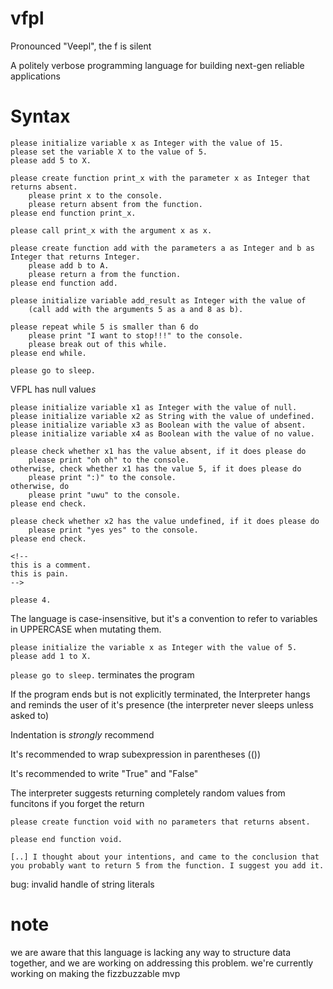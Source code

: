 # vfpl

Pronounced "Veepl", the f is silent  

A politely verbose programming language for building next-gen reliable applications

# Syntax

```
please initialize variable x as Integer with the value of 15.
please set the variable X to the value of 5.
please add 5 to X.

please create function print_x with the parameter x as Integer that returns absent.
    please print x to the console.
    please return absent from the function.
please end function print_x.

please call print_x with the argument x as x.

please create function add with the parameters a as Integer and b as Integer that returns Integer.
    please add b to A.
    please return a from the function.
please end function add.

please initialize variable add_result as Integer with the value of 
    (call add with the arguments 5 as a and 8 as b).

please repeat while 5 is smaller than 6 do
    please print "I want to stop!!!" to the console.
    please break out of this while.
please end while.

please go to sleep.
```

VFPL has null value*s*

```
please initialize variable x1 as Integer with the value of null.
please initialize variable x2 as String with the value of undefined.
please initialize variable x3 as Boolean with the value of absent.
please initialize variable x4 as Boolean with the value of no value.

please check whether x1 has the value absent, if it does please do
    please print "oh oh" to the console.
otherwise, check whether x1 has the value 5, if it does please do
    please print ":)" to the console.
otherwise, do
    please print "uwu" to the console.
please end check.

please check whether x2 has the value undefined, if it does please do
    please print "yes yes" to the console.
please end check.

<!--
this is a comment.
this is pain.
-->

please 4.
```

The language is case-insensitive, but it's a convention to refer to variables in UPPERCASE when mutating them.

`please initialize the variable x as Integer with the value of 5.`  
`please add 1 to X.`

`please go to sleep.` terminates the program

If the program ends but is not explicitly terminated, the Interpreter hangs and reminds the user of it's presence (the interpreter never sleeps unless asked to)

Indentation is *strongly* recommend

It's recommended to wrap subexpression in parentheses (())

It's recommended to write "True" and "False"

The interpreter suggests returning completely random values from funcitons if you forget the return

```
please create function void with no parameters that returns absent.

please end function void.
```

`[..] I thought about your intentions, and came to the conclusion that you probably want to return 5 from the function. I suggest you add it.`

bug: invalid handle of string literals

# note
we are aware that this language is lacking any way to structure data together, and we are working on addressing this problem.
we're currently working on making the fizzbuzzable mvp
